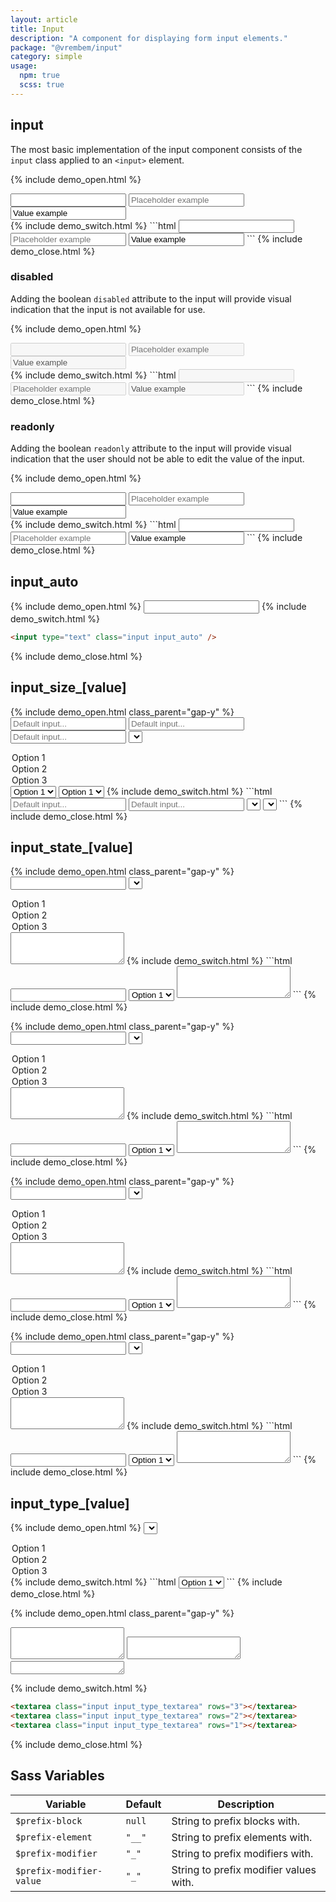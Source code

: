 ```yaml
---
layout: article
title: Input
description: "A component for displaying form input elements."
package: "@vrembem/input"
category: simple
usage:
  npm: true
  scss: true
---
```


## input

The most basic implementation of the input component consists of the `input` class applied to an `<input>` element.

{% include demo_open.html %}
<div class="gap-y">
  <input type="text" class="input" />
  <input type="text" class="input" placeholder="Placeholder example" />
  <input type="text" class="input" value="Value example" />
</div>
{% include demo_switch.html %}
```html
<input type="text" class="input" />
<input type="text" class="input" placeholder="Placeholder example" />
<input type="text" class="input" value="Value example" />
```
{% include demo_close.html %}

### disabled

Adding the boolean `disabled` attribute to the input will provide visual indication that the input is not available for use.

{% include demo_open.html %}
<div class="gap-y">
  <input type="text" class="input" disabled />
  <input type="text" class="input" placeholder="Placeholder example" disabled />
  <input type="text" class="input" value="Value example" disabled />
</div>
{% include demo_switch.html %}
```html
<input type="text" class="input" disabled />
<input type="text" class="input" placeholder="Placeholder example" disabled />
<input type="text" class="input" value="Value example" disabled />
```
{% include demo_close.html %}

### readonly

Adding the boolean `readonly` attribute to the input will provide visual indication that the user should not be able to edit the value of the input.

{% include demo_open.html %}
<div class="gap-y">
  <input type="text" class="input" readonly />
  <input type="text" class="input" placeholder="Placeholder example" readonly />
  <input type="text" class="input" value="Value example" readonly />
</div>
{% include demo_switch.html %}
```html
<input type="text" class="input" readonly />
<input type="text" class="input" placeholder="Placeholder example" readonly />
<input type="text" class="input" value="Value example" readonly />
```
{% include demo_close.html %}

## input_auto

{% include demo_open.html %}
<input type="text" class="input input_auto" />
{% include demo_switch.html %}
```html
<input type="text" class="input input_auto" />
```
{% include demo_close.html %}

## input_size_[value]

{% include demo_open.html class_parent="gap-y" %}
<input class="input input_size_sm" placeholder="Default input..." type="text" />
<input class="input" placeholder="Default input..." type="text" />
<input class="input input_size_lg" placeholder="Default input..." type="text" />
<select class="input input_type_select input_size_sm">
  <option>Option 1</option>
  <option>Option 2</option>
  <option>Option 3</option>
</select>
<select class="input input_type_select">
  <option>Option 1</option>
  <option>Option 2</option>
  <option>Option 3</option>
</select>
<select class="input input_type_select input_size_lg">
  <option>Option 1</option>
  <option>Option 2</option>
  <option>Option 3</option>
</select>
{% include demo_switch.html %}
```html
<input class="input input_size_sm" placeholder="Default input..." type="text" />
<input class="input input_size_lg" placeholder="Default input..." type="text" />
<select class="input input_type_select input_size_sm">...</select>
<select class="input input_type_select input_size_lg">...</select>
```
{% include demo_close.html %}

## input_state_[value]

{% include demo_open.html class_parent="gap-y" %}
<input class="input input_state_info" type="text" />
<select class="input input_state_info input_type_select">
  <option>Option 1</option>
  <option>Option 2</option>
  <option>Option 3</option>
</select>
<textarea class="input input_state_info input_type_textarea" rows="3"></textarea>
{% include demo_switch.html %}
```html
<input class="input input_state_info" type="text" />
<select class="input input_state_info input_type_select">
  <option>Option 1</option>
  <option>Option 2</option>
  <option>Option 3</option>
</select>
<textarea class="input input_state_info input_type_textarea" rows="3"></textarea>
```
{% include demo_close.html %}

{% include demo_open.html class_parent="gap-y" %}
<input class="input input_state_success" type="text" />
<select class="input input_state_success input_type_select">
  <option>Option 1</option>
  <option>Option 2</option>
  <option>Option 3</option>
</select>
<textarea class="input input_state_success input_type_textarea" rows="3"></textarea>
{% include demo_switch.html %}
```html
<input class="input input_state_success" type="text" />
<select class="input input_state_success input_type_select">
  <option>Option 1</option>
  <option>Option 2</option>
  <option>Option 3</option>
</select>
<textarea class="input input_state_success input_type_textarea" rows="3"></textarea>
```
{% include demo_close.html %}

{% include demo_open.html class_parent="gap-y" %}
<input class="input input_state_caution" type="text" />
<select class="input input_state_caution input_type_select">
  <option>Option 1</option>
  <option>Option 2</option>
  <option>Option 3</option>
</select>
<textarea class="input input_state_caution input_type_textarea" rows="3"></textarea>
{% include demo_switch.html %}
```html
<input class="input input_state_caution" type="text" />
<select class="input input_state_caution input_type_select">
  <option>Option 1</option>
  <option>Option 2</option>
  <option>Option 3</option>
</select>
<textarea class="input input_state_caution input_type_textarea" rows="3"></textarea>
```
{% include demo_close.html %}

{% include demo_open.html class_parent="gap-y" %}
<input class="input input_state_danger" type="text" />
<select class="input input_state_danger input_type_select">
  <option>Option 1</option>
  <option>Option 2</option>
  <option>Option 3</option>
</select>
<textarea class="input input_state_danger input_type_textarea" rows="3"></textarea>
{% include demo_switch.html %}
```html
<input class="input input_state_danger" type="text" />
<select class="input input_state_danger input_type_select">
  <option>Option 1</option>
  <option>Option 2</option>
  <option>Option 3</option>
</select>
<textarea class="input input_state_danger input_type_textarea" rows="3"></textarea>
```
{% include demo_close.html %}

## input_type_[value]

{% include demo_open.html %}
<select class="input input_type_select">
  <option>Option 1</option>
  <option>Option 2</option>
  <option>Option 3</option>
</select>
{% include demo_switch.html %}
```html
<select class="input input_type_select">
  <option>Option 1</option>
  <option>Option 2</option>
  <option>Option 3</option>
</select>
```
{% include demo_close.html %}

{% include demo_open.html class_parent="gap-y" %}
<textarea class="input input_type_textarea" rows="3"></textarea>
<textarea class="input input_type_textarea" rows="2"></textarea>
<textarea class="input input_type_textarea" rows="1"></textarea>
{% include demo_switch.html %}
```html
<textarea class="input input_type_textarea" rows="3"></textarea>
<textarea class="input input_type_textarea" rows="2"></textarea>
<textarea class="input input_type_textarea" rows="1"></textarea>
```
{% include demo_close.html %}

## Sass Variables

<div class="scroll-box">
  <table class="table table_style_bordered table_zebra table_hover table_responsive_lg">
    <thead>
      <tr>
        <th>Variable</th>
        <th>Default</th>
        <th>Description</th>
      </tr>
    </thead>
    <tbody>
      <!-- Prefixes -->
      <tr>
        <td data-mobile-label="Var"><code class="code text-nowrap">$prefix-block</code></td>
        <td data-mobile-label="Default"><code class="code color-secondary text-nowrap">null</code></td>
        <td data-mobile-label="Desc">String to prefix blocks with.</td>
      </tr>
      <tr>
        <td data-mobile-label="Var"><code class="code text-nowrap">$prefix-element</code></td>
        <td data-mobile-label="Default"><code class="code color-secondary text-nowrap">"__"</code></td>
        <td data-mobile-label="Desc">String to prefix elements with.</td>
      </tr>
      <tr>
        <td data-mobile-label="Var"><code class="code text-nowrap">$prefix-modifier</code></td>
        <td data-mobile-label="Default"><code class="code color-secondary text-nowrap">"_"</code></td>
        <td data-mobile-label="Desc">String to prefix modifiers with.</td>
      </tr>
      <tr>
        <td data-mobile-label="Var"><code class="code text-nowrap">$prefix-modifier-value</code></td>
        <td data-mobile-label="Default"><code class="code color-secondary text-nowrap">"_"</code></td>
        <td data-mobile-label="Desc">String to prefix modifier values with.</td>
      </tr>
      <!-- General -->
    </tbody>
  </table>
</div>
